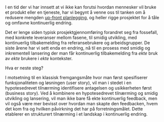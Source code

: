 I en tid der vi har innsett at vi ikke kan forutsi hvordan mennesker vil bruke et produkt eller en tjeneste, har vi begynt å venne oss til tanken om å redusere mengden [up-front planlegging](https://radar.bekk.no/tech2017/prosess-og-kvalitet/detaljert-kravspesifisering-up-front), og heller rigge prosjektet for å tåle og omfavne kontinuerlig endring.

Det er lenge siden typisk prosjektgjennomføring forandret seg fra fossefall, med konkrete leveranser mellom fasene, til smidig utvikling, med kontinuerlig tilbakemelding fra referansebrukere og arbeidsgrupper. De siste årene har vi sett enda en endring, nå til en prosess med smidig og inkrementell lansering der man får kontinuerlig tilbakemelding fra _ekte_ bruk av _ekte_ brukere i _ekte_ kontekster.

Hva er neste steg?

I motsetning til en klassisk fremgangsmåte hvor man først spesifiserer funksjonaliteten og løsningen (user story), vil man i stedet i en hypotesedrevet tilnærming identifisere antagelsen og usikkerheten først (business story). Ved å kombinere en hypotesedrevet tilnærming og smidig utvikling og lansering, vil man ikke bare få ekte kontinuerlig feedback, men vil også være mer bevisst over hvordan man skapte den feedbacken, hvem det kom fra og hvilken påvirkning det har på forretningsmålet. Dette etablerer en strukturert tilnærming i et landskap i kontinuerlig endring.